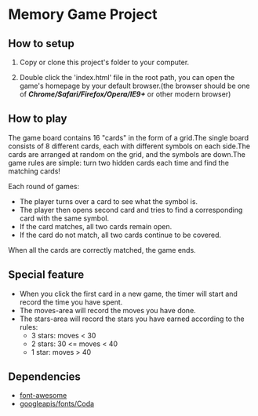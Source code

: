 # Memory Game Project

## How to setup

1. Copy or clone this project's folder to your computer.

2. Double click the 'index.html' file in the root path, you can open the game's homepage by your default browser.(the browser should be one of **_Chrome/Safari/Firefox/Opera/IE9+_** or other modern browser)

## How to play

The game board contains 16 "cards" in the form of a grid.The single board consists of 8 different cards, each with different symbols on each side.The cards are arranged at random on the grid, and the symbols are down.The game rules are simple: turn two hidden cards each time and find the matching cards!

Each round of games:

* The player turns over a card to see what the symbol is.
* The player then opens second card and tries to find a corresponding card with the same symbol.
* If the card matches, all two cards remain open.
* If the card do not match, all two cards continue to be covered.

When all the cards are correctly matched, the game ends.

## Special feature

* When you click the first card in a new game, the timer will start and record the time you have spent.
* The moves-area will record the moves you have done.
* The stars-area will record the stars you have earned according to the rules:
  * 3 stars: moves < 30
  * 2 stars: 30 <= moves < 40
  * 1 star: moves > 40

## Dependencies

* [font-awesome](https://maxcdn.bootstrapcdn.com/font-awesome/4.6.1/css/font-awesome.min.css)
* [googleapis/fonts/Coda](https://fonts.googleapis.com/css?family=Coda)